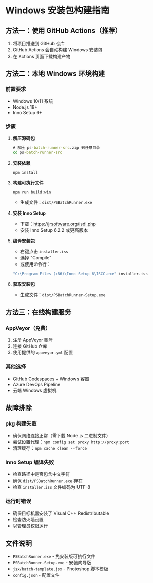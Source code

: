 # Windows 安装包构建指南

## 方法一：使用 GitHub Actions（推荐）

1. 将项目推送到 GitHub 仓库
2. GitHub Actions 会自动构建 Windows 安装包
3. 在 Actions 页面下载构建产物

## 方法二：本地 Windows 环境构建

### 前置要求
- Windows 10/11 系统
- Node.js 18+ 
- Inno Setup 6+

### 步骤

1. **解压源码包**
   ```cmd
   # 解压 ps-batch-runner-src.zip 到任意目录
   cd ps-batch-runner-src
   ```

2. **安装依赖**
   ```cmd
   npm install
   ```

3. **构建可执行文件**
   ```cmd
   npm run build:win
   ```
   - 生成文件：`dist/PSBatchRunner.exe`

4. **安装 Inno Setup**
   - 下载：https://jrsoftware.org/isdl.php
   - 安装 Inno Setup 6.2.2 或更高版本

5. **编译安装包**
   - 右键点击 `installer.iss`
   - 选择 "Compile"
   - 或使用命令行：
   ```cmd
   "C:\Program Files (x86)\Inno Setup 6\ISCC.exe" installer.iss
   ```

6. **获取安装包**
   - 生成文件：`dist/PSBatchRunner-Setup.exe`

## 方法三：在线构建服务

### AppVeyor（免费）
1. 注册 AppVeyor 账号
2. 连接 GitHub 仓库
3. 使用提供的 `appveyor.yml` 配置

### 其他选择
- GitHub Codespaces + Windows 容器
- Azure DevOps Pipeline
- 云端 Windows 虚拟机

## 故障排除

### pkg 构建失败
- 确保网络连接正常（需下载 Node.js 二进制文件）
- 尝试设置代理：`npm config set proxy http://proxy:port`
- 清理缓存：`npm cache clean --force`

### Inno Setup 编译失败
- 检查路径中是否包含中文字符
- 确保 `dist/PSBatchRunner.exe` 存在
- 检查 `installer.iss` 文件编码为 UTF-8

### 运行时错误
- 确保目标机器安装了 Visual C++ Redistributable
- 检查防火墙设置
- 以管理员权限运行

## 文件说明

- `PSBatchRunner.exe` - 免安装版可执行文件
- `PSBatchRunner-Setup.exe` - 安装向导版
- `jsx/batch-template.jsx` - Photoshop 脚本模板
- `config.json` - 配置文件